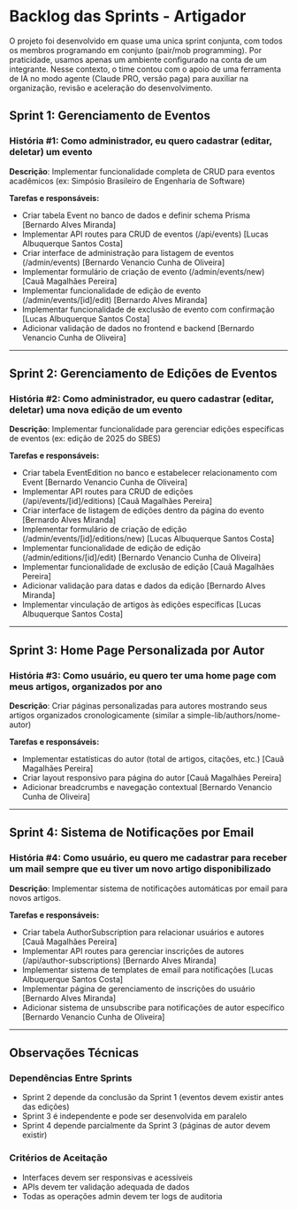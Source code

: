 # Backlog das Sprints - Artigador

O projeto foi desenvolvido em quase uma unica sprint conjunta, com todos os membros programando em conjunto (pair/mob programming). Por praticidade, usamos apenas um ambiente configurado na conta de um integrante. Nesse contexto, o time contou com o apoio de uma ferramenta de IA no modo agente (Claude PRO, versão paga) para auxiliar na organização, revisão e aceleração do desenvolvimento.

## Sprint 1: Gerenciamento de Eventos

### História #1: Como administrador, eu quero cadastrar (editar, deletar) um evento
**Descrição**: Implementar funcionalidade completa de CRUD para eventos acadêmicos (ex: Simpósio Brasileiro de Engenharia de Software)

**Tarefas e responsáveis:**
- Criar tabela Event no banco de dados e definir schema Prisma [Bernardo Alves Miranda]
- Implementar API routes para CRUD de eventos (/api/events) [Lucas Albuquerque Santos Costa]
- Criar interface de administração para listagem de eventos (/admin/events) [Bernardo Venancio Cunha de Oliveira]
- Implementar formulário de criação de evento (/admin/events/new) [Cauã Magalhães Pereira]
- Implementar funcionalidade de edição de evento (/admin/events/[id]/edit) [Bernardo Alves Miranda]
- Implementar funcionalidade de exclusão de evento com confirmação [Lucas Albuquerque Santos Costa]
- Adicionar validação de dados no frontend e backend [Bernardo Venancio Cunha de Oliveira]

---

## Sprint 2: Gerenciamento de Edições de Eventos

### História #2: Como administrador, eu quero cadastrar (editar, deletar) uma nova edição de um evento
**Descrição**: Implementar funcionalidade para gerenciar edições específicas de eventos (ex: edição de 2025 do SBES)

**Tarefas e responsáveis:**
- Criar tabela EventEdition no banco e estabelecer relacionamento com Event [Bernardo Venancio Cunha de Oliveira]
- Implementar API routes para CRUD de edições (/api/events/[id]/editions) [Cauã Magalhães Pereira]
- Criar interface de listagem de edições dentro da página do evento [Bernardo Alves Miranda]
- Implementar formulário de criação de edição (/admin/events/[id]/editions/new) [Lucas Albuquerque Santos Costa]
- Implementar funcionalidade de edição de edição (/admin/editions/[id]/edit) [Bernardo Venancio Cunha de Oliveira]
- Implementar funcionalidade de exclusão de edição [Cauã Magalhães Pereira]
- Adicionar validação para datas e dados da edição [Bernardo Alves Miranda]
- Implementar vinculação de artigos às edições específicas [Lucas Albuquerque Santos Costa]

---

## Sprint 3: Home Page Personalizada por Autor

### História #3: Como usuário, eu quero ter uma home page com meus artigos, organizados por ano
**Descrição**: Criar páginas personalizadas para autores mostrando seus artigos organizados cronologicamente (similar a simple-lib/authors/nome-autor)

**Tarefas e responsáveis:**
- Implementar estatísticas do autor (total de artigos, citações, etc.) [Cauã Magalhães Pereira]
- Criar layout responsivo para página do autor [Cauã Magalhães Pereira]
- Adicionar breadcrumbs e navegação contextual [Bernardo Venancio Cunha de Oliveira]

---

## Sprint 4: Sistema de Notificações por Email

### História #4: Como usuário, eu quero me cadastrar para receber um mail sempre que eu tiver um novo artigo disponibilizado
**Descrição**: Implementar sistema de notificações automáticas por email para novos artigos.

**Tarefas e responsáveis:**
- Criar tabela AuthorSubscription para relacionar usuários e autores [Cauã Magalhães Pereira]
- Implementar API routes para gerenciar inscrições de autores (/api/author-subscriptions) [Bernardo Alves Miranda]
- Implementar sistema de templates de email para notificações [Lucas Albuquerque Santos Costa]
- Implementar página de gerenciamento de inscrições do usuário [Bernardo Alves Miranda]
- Adicionar sistema de unsubscribe para notificações de autor específico [Bernardo Venancio Cunha de Oliveira]

---

## Observações Técnicas

### Dependências Entre Sprints
- Sprint 2 depende da conclusão da Sprint 1 (eventos devem existir antes das edições)
- Sprint 3 é independente e pode ser desenvolvida em paralelo
- Sprint 4 depende parcialmente da Sprint 3 (páginas de autor devem existir)

### Critérios de Aceitação
- Interfaces devem ser responsivas e acessíveis
- APIs devem ter validação adequada de dados
- Todas as operações admin devem ter logs de auditoria